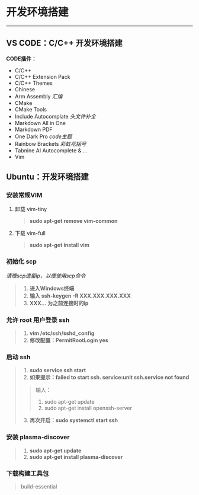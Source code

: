 # 开发环境搭建
***
## VS CODE：C/C++ 开发环境搭建
**CODE插件：**  
* C/C++
* C/C++ Extension Pack
* C/C++ Themes
* Chinese
* Arm Assembly          *汇编*
* CMake 
* CMake Tools
* Include Autocomplate  *头文件补全*
* Markdown All in One
* Markdown PDF
* One Dark Pro          *code主题*
* Rainbow Brackets      *彩虹花括号*
* Tabnine AI Autocomplete & ...
* Vim  
## Ubuntu：开发环境搭建
### 安装常规VIM  
1. 卸载 vim-tiny  
   > **sudo apt-get remove vim-common**
2. 下载 vim-full
   > **sudo apt-get install vim**
### 初始化 scp
*清理scp遗留ip，以便使用scp命令*
> 1. **进入Windows终端**  
> 2. **输入 ssh-keygen -R XXX.XXX.XXX.XXX**  
> 3. **XXX... 为之前连接时的ip**
### 允许 root 用户登录 ssh  
> 1. **vim /etc/ssh/sshd_config**  
> 2. **修改配置：PermitRootLogin yes**
### 启动 ssh
> 1. **sudo service ssh start**
> 2. **如果提示：failed to start ssh.     service:unit ssh.service not found**  
> >  输入：  
> >  1. sudo apt-get update  
> >  2. sudo apt-get install openssh-server   
> 3. **再次开启：sudo systemctl start ssh**
### 安装 plasma-discover
> 1. **sudo apt-get update**
> 2. **sudo apt-get install plasma-discover**
### 下载构建工具包
> build-essential

